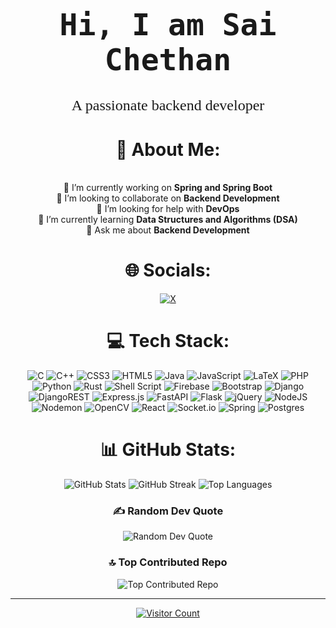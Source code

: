 <h1 align="center" style="font-family: 'monospace', cursive; font-size: 48px;">Hi, I am Sai Chethan</h1>
<p align="center" style="font-family: 'Brush Script MT', cursive; font-size: 24px;">A passionate backend developer</p>

<div align="center">
<h1> <strong> 💫 About Me: </strong></h1> 
  <br>
<div>
🔭 I’m currently working on <strong>Spring and Spring Boot</strong><br>
👯 I’m looking to collaborate on <strong>Backend Development</strong><br>
🤝 I’m looking for help with <strong> DevOps </strong><br>
🌱 I’m currently learning <strong>Data Structures and Algorithms (DSA)</strong><br>
💬 Ask me about <strong>Backend Development</strong><br>
</div>
</div>
<div align="center">
<h1>🌐 Socials:</h1> 
</div>
<div align="center">
  <a href="https://x.com/saichethan">
    <img src="https://img.shields.io/badge/X-000000?style=for-the-badge&logo=X&logoColor=white" alt="X">
  </a>
</div>
<div align="center">
<h1> 💻 Tech Stack:</h1> 
</div>
<div align="center">
  <img src="https://img.shields.io/badge/c-%2300599C.svg?style=for-the-badge&logo=c&logoColor=white" alt="C">
  <img src="https://img.shields.io/badge/c++-%2300599C.svg?style=for-the-badge&logo=c%2B%2B&logoColor=white" alt="C++">
  <img src="https://img.shields.io/badge/css3-%231572B6.svg?style=for-the-badge&logo=css3&logoColor=white" alt="CSS3">
  <img src="https://img.shields.io/badge/html5-%23E34F26.svg?style=for-the-badge&logo=html5&logoColor=white" alt="HTML5">
  <img src="https://img.shields.io/badge/java-%23ED8B00.svg?style=for-the-badge&logo=openjdk&logoColor=white" alt="Java">
  <img src="https://img.shields.io/badge/javascript-%23323330.svg?style=for-the-badge&logo=javascript&logoColor=%23F7DF1E" alt="JavaScript">
  <img src="https://img.shields.io/badge/latex-%23008080.svg?style=for-the-badge&logo=latex&logoColor=white" alt="LaTeX">
  <img src="https://img.shields.io/badge/php-%23777BB4.svg?style=for-the-badge&logo=php&logoColor=white" alt="PHP">
  <img src="https://img.shields.io/badge/python-3670A0?style=for-the-badge&logo=python&logoColor=ffdd54" alt="Python">
  <img src="https://img.shields.io/badge/rust-%23000000.svg?style=for-the-badge&logo=rust&logoColor=white" alt="Rust">
  <img src="https://img.shields.io/badge/shell_script-%23121011.svg?style=for-the-badge&logo=gnu-bash&logoColor=white" alt="Shell Script">
  <img src="https://img.shields.io/badge/firebase-%23039BE5.svg?style=for-the-badge&logo=firebase" alt="Firebase">
  <img src="https://img.shields.io/badge/bootstrap-%238511FA.svg?style=for-the-badge&logo=bootstrap&logoColor=white" alt="Bootstrap">
  <img src="https://img.shields.io/badge/django-%23092E20.svg?style=for-the-badge&logo=django&logoColor=white" alt="Django">
  <img src="https://img.shields.io/badge/DJANGO-REST-ff1709?style=for-the-badge&logo=django&logoColor=white&color=ff1709&labelColor=gray" alt="DjangoREST">
  <img src="https://img.shields.io/badge/express.js-%23404d59.svg?style=for-the-badge&logo=express&logoColor=%2361DAFB" alt="Express.js">
  <img src="https://img.shields.io/badge/FastAPI-005571?style=for-the-badge&logo=fastapi" alt="FastAPI">
  <img src="https://img.shields.io/badge/flask-%23000.svg?style=for-the-badge&logo=flask&logoColor=white" alt="Flask">
  <img src="https://img.shields.io/badge/jquery-%230769AD.svg?style=for-the-badge&logo=jquery&logoColor=white" alt="jQuery">
  <img src="https://img.shields.io/badge/node.js-6DA55F?style=for-the-badge&logo=node.js&logoColor=white" alt="NodeJS">
  <img src="https://img.shields.io/badge/NODEMON-%23323330.svg?style=for-the-badge&logo=nodemon&logoColor=%BBDEAD" alt="Nodemon">
  <img src="https://img.shields.io/badge/opencv-%23white.svg?style=for-the-badge&logo=opencv&logoColor=white" alt="OpenCV">
  <img src="https://img.shields.io/badge/react-%2320232a.svg?style=for-the-badge&logo=react&logoColor=%2361DAFB" alt="React">
  <img src="https://img.shields.io/badge/Socket.io-black?style=for-the-badge&logo=socket.io&badgeColor=010101" alt="Socket.io">
  <img src="https://img.shields.io/badge/spring-%236DB33F.svg?style=for-the-badge&logo=spring&logoColor=white" alt="Spring">
  <img src="https://img.shields.io/badge/postgres-%23316192.svg?style=for-the-badge&logo=postgresql&logoColor=white" alt="Postgres">
</div>

<div align="center">

# 📊 GitHub Stats:
<img src="https://github-readme-stats.vercel.app/api?username=saichethanr&theme=dark&hide_border=true&include_all_commits=false&count_private=true" alt="GitHub Stats" />
<img src="https://github-readme-streak-stats.herokuapp.com/?user=saichethanr&theme=dark&hide_border=true" alt="GitHub Streak" />
<img src="https://github-readme-stats.vercel.app/api/top-langs/?username=saichethanr&theme=dark&hide_border=true&include_all_commits=false&count_private=true&layout=compact" alt="Top Languages" />

### ✍️ Random Dev Quote
<img src="https://quotes-github-readme.vercel.app/api?type=horizontal&theme=radical" alt="Random Dev Quote" />

### 🔝 Top Contributed Repo
<img src="https://github-contributor-stats.vercel.app/api?username=saichethanr&limit=5&theme=dark&combine_all_yearly_contributions=true" alt="Top Contributed Repo" />

</div>

---

<div align="center">
  <a href="https://visitcount.itsvg.in">
    <img src="https://visitcount.itsvg.in/api?id=saichethanr&icon=0&color=0" alt="Visitor Count">
  </a>
</div>

<!-- Proudly created with GPRM ( https://gprm.itsvg.in ) -->
